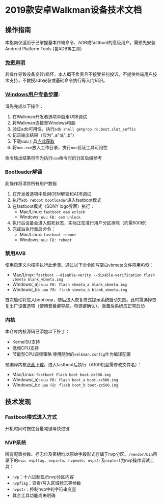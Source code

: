# 2019款安卓Walkman设备技术文档

## 操作指南

本指南仅适用于已掌握基本终端命令、ADB或fastboot的高级用户。需预先安装Android Platform Tools (含ADB等工具)

### <ins>免责声明</ins>

若操作导致设备变砖/损坏，本人概不负责且不接受任何投诉。不提供终端用户技术支持，不教授adb安装或基础命令执行等入门知识。

### <ins>Windows用户专备步骤</ins>:

请先完成以下操作：

1. 在Walkman开发者选项中启用USB调试
2. 将Walkman连接至Windows电脑
3. 验证adb可用性，执行`adb shell getprop ro.boot.slot_suffix`
4. 记录输出结果（应为"_a"或"_b"）
5. 下载uuu工具[点此获取](https://github.com/Sikz1218/Sony_android_walkman_A105/raw/refs/heads/main/uuu.exe)
6. 将`uuu.exe`放入工作目录，执行`uuu`验证工具可用性

命令输出结果将作为执行`uuu`命令时的分区后缀参考

### Bootloader解锁

此操作将清除所有用户数据
1. 在开发者选项中启用OEM解锁和ADB调试
2. 执行`adb reboot bootloader`进入fastboot模式
3. 在fastboot模式（SONY logo界面）执行：
    - Mac/Linux: `fastboot oem unlock`
    - Windows: `uuu FB: oem unlock`
4. 执行后设备会进入假死状态，实际正在进行用户分区擦除（约需500秒）
5. 完成后执行重启命令：
   - Mac/Linux: `fastboot reboot`
   - Windows: `uuu FB: reboot`

### 禁用AVB

使用自定义内核需执行此步骤。通过以下命令刷写空白vbmeta文件禁用AVB：
- Mac/Linux: `fastboot --disable-verity --disable-verification flash vbmeta blank_vbmeta.img`
- Windows(_a): `uuu FB: flash vbmeta_a blank_vbmeta.img`
- Windows(_b): `uuu FB: flash vbmeta_b blank_vbmeta.img`

首次启动将进入bootloop，随后进入恢复模式提示系统启动失败。此时需选择恢复出厂设置选项（使用音量键导航，电源键确认）。重置后系统应正常启动

### 内核

本仓库内核源码已添加以下补丁：
- KernelSU支持
- 低频CPU支持
- 节能型CPU调频策略
使用随附的`walkman.config`作为编译配置

预编译内核[点此下载](https://github.com/notcbw/2019_android_walkman/releases/tag/v1)。进入fastboot后执行（A100机型需修改文件名）：
- Mac/Linux: `fastboot flash boot boot-zx500.img`
- Windows(_a): `uuu FB: flash boot_a boot-zx500.img`
- Windows(_b): `uuu FB: flash boot_b boot-zx500.img`

## 技术发现

### Fastboot模式进入方式

开机时同时按住音量减键与快进键

### NVP系统

所有配置参数、标志位及密钥均以原始字段形式存储于nvp分区。`/vendor/bin`目录下的`nvp`、`nvpflag`、`nvpinfo`、`nvpnode`、`nvpstr`及`nvptest`为nvp操作调试工具：
- `nvp`：十六进制显示nvp分区内容
- `nvpflag`：查看/写入区域标志等参数
- `nvpstr`：控制nvp中的字符串变量
- 其余工具功能尚未明确
